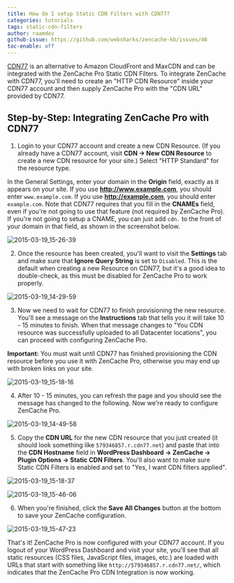 ```yaml
---
title: How do I setup Static CDN Filters with CDN77?
categories: tutorials
tags: static-cdn-filters
author: raamdev
github-issue: https://github.com/websharks/zencache-kb/issues/46
toc-enable: off
---
```

[CDN77](http://www.cdn77.com) is an alternative to Amazon CloudFront and MaxCDN and can be integrated with the ZenCache Pro Static CDN Filters. To integrate ZenCache with CDN77, you'll need to create an "HTTP CDN Resource" inside your CDN77 account and then supply ZenCache Pro with the "CDN URL" provided by CDN77.

## Step-by-Step: Integrating ZenCache Pro with CDN77

1. Login to your CDN77 account and create a new CDN Resource. (If you already have a CDN77 account, visit **CDN → New CDN Resource** to create a new CDN resource for your site.) Select "HTTP Standard" for the resource type. 

In the General Settings, enter your domain in the **Origin** field, exactly as it appears on your site. If you use **http://www.example.com**, you should enter `www.example.com`. If you use **http://example.com**, you should enter `example.com`. Note that CDN77 requires that you fill in the **CNAMEs** field, even if you're not going to use that feature (not required by ZenCache Pro). If you're not going to setup a CNAME, you can just add `cdn.` to the front of your domain in that field, as shown in the screenshot below.

![2015-03-19_15-26-39](https://cloud.githubusercontent.com/assets/53005/6739104/ee789160-ce4c-11e4-9c56-5e3cf767412c.png)

2. Once the resource has been created, you'll want to visit the **Settings** tab and make sure that **Ignore Query String** is set to `Disabled`. This is the default when creating a new Resource on CDN77, but it's a good idea to double-check, as this must be disabled for ZenCache Pro to work properly.

![2015-03-19_14-29-59](https://cloud.githubusercontent.com/assets/53005/6739374/a3944584-ce4e-11e4-9635-337c366b4620.png)

3. Now we need to wait for CDN77 to finish provisioning the new resource. You'll see a message on the **Instructions** tab that tells you it will take 10 - 15 minutes to finish. When that message changes to "You CDN resource was successfully uploaded to all Datacenter locations", you can proceed with configuring ZenCache Pro. 

**Important:** You must wait until CDN77 has finished provisioning the CDN resource before you use it with ZenCache Pro, otherwise you may end up with broken links on your site.

![2015-03-19_15-18-16](https://cloud.githubusercontent.com/assets/53005/6739391/c0e51af0-ce4e-11e4-8aa8-719ef1db1249.png)

4. After 10 - 15 minutes, you can refresh the page and you should see the message has changed to the following. Now we're ready to configure ZenCache Pro.

![2015-03-19_14-49-58](https://cloud.githubusercontent.com/assets/53005/6739401/c1a23432-ce4e-11e4-98df-0ea3b09dd60c.png)

5. Copy the **CDN URL** for the new CDN resource that you just created (it should look something like `579346857.r.cdn77.net`) and paste that into the **CDN Hostname** field in **WordPress Dashboard → ZenCache → Plugin Options → Static CDN Filters**. You'll also want to make sure Static CDN Filters is enabled and set to "Yes, I want CDN filters applied".

![2015-03-19_15-18-37](https://cloud.githubusercontent.com/assets/53005/6739426/e8fa9e16-ce4e-11e4-89b5-c0f5d741f20f.png)

![2015-03-19_15-46-06](https://cloud.githubusercontent.com/assets/53005/6739554/a609b438-ce4f-11e4-9fee-6bd687da8b21.png)

6. When you're finished, click the **Save All Changes** button at the bottom to save your ZenCache configuration.

![2015-03-19_15-47-23](https://cloud.githubusercontent.com/assets/53005/6739569/d405e6b8-ce4f-11e4-9461-65290acdab75.png)

That's it! ZenCache Pro is now configured with your CDN77 account. If you logout of your WordPress Dashboard and visit your site, you'll see that all static resources (CSS files, JavaScript files, images, etc.) are loaded with URLs that start with something like `http://579346857.r.cdn77.net/`, which indicates that the ZenCache Pro CDN Integration is now working.
